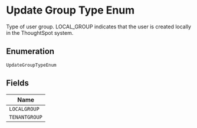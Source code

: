
# Update Group Type Enum

Type of user group. LOCAL_GROUP indicates that the user is created locally in the ThoughtSpot system.

## Enumeration

`UpdateGroupTypeEnum`

## Fields

| Name |
|  --- |
| `LOCALGROUP` |
| `TENANTGROUP` |

